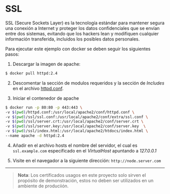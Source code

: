 # SSL

SSL (Secure Sockets Layer) es la tecnología estándar para mantener segura una conexión a Internet y proteger los datos confidenciales que se envían entre dos sistemas, evitando que los hackers lean y modifiquen cualquier información transferida, incluidos los posibles datos personales.

Para ejecutar este ejemplo con docker se deben seguir los siguientes pasos:

1. Descargar la imagen de apache:

```bash
$ docker pull httpd:2.4
```

2. Descomentar la sección de modulos requeridos y la sección de *Includes* en el archivo [httpd.conf](/httpd.conf).

3. Iniciar el contenedor de apache

```bash
$ docker run -p 80:80 -p 443:443 \                                       
-v $(pwd)/httpd.conf:/usr/local/apache2/conf/httpd.conf \
-v $(pwd)/ssl/ssl.conf:/usr/local/apache2/conf/extra/ssl.conf \
-v $(pwd)/ssl/server.crt:/usr/local/apache2/conf/server.crt \
-v $(pwd)/ssl/server.key:/usr/local/apache2/conf/server.key  \
-v $(pwd)/ssl/index.html:/usr/local/apache2/htdocs/index.html \
--name apache -d httpd:2.4
```

4. Añadir en el archivo hosts el nombre del servidor, el cual es `ssl.example.com` especificado en el *VirtualHost* apuntando a *127.0.0.1*

5. Visite en el navegador a la siguiente dirección: `http://node.server.com`

___
>**Nota**: Los certificados usagos en este proyecto solo sirven el propósito de demonstración, estos no deben ser utilizados en un ambiente de produciión.